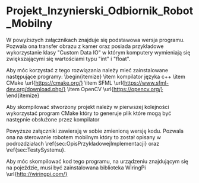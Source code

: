 # Projekt_Inzynierski_Odbiornik_Robot_Mobilny

W  powyższych załącznikach znajduje się podstawowa wersja programu. Pozwala ona transfer obrazu z kamer oraz posiada przykładowe wykorzystanie klasy "Custom Data IO" w którym komputery wymieniają się zwiększającymi się wartościami typu "int" i "float".

Aby móc korzystać z tego rozwiązania należy mieć zainstalowane następujące programy:
\begin{itemize}
\item kompilator języka c++
\item CMake \url{https://cmake.org/} 
\item SFML \url{https://www.sfml-dev.org/download.php/}
\item OpenCV \url{https://opencv.org/}
\end{itemize}

Aby skompilować stworzony projekt należy w pierwszej kolejności wykorzystać program CMake który to generuje plik które mogą być następnie obsłużone przez kompilator

Powyższe załączniki zawierają w sobie zmienioną wersję kodu. Pozwala ona na sterowanie robotem mobilnym który to został opisany w podrozdziałach \ref{sec:OpisPrzykładowejImplementacji} oraz \ref{sec:TestySystemu}.

Aby móc skompilować kod tego programu, na urządzeniu znajdującym się na pojeździe, musi być zainstalowana biblioteka WiringPi \url{http://wiringpi.com/}
